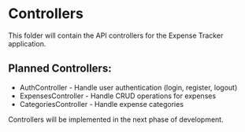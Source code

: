 # Controllers

This folder will contain the API controllers for the Expense Tracker application.

## Planned Controllers:
- AuthController - Handle user authentication (login, register, logout)
- ExpensesController - Handle CRUD operations for expenses
- CategoriesController - Handle expense categories

Controllers will be implemented in the next phase of development.